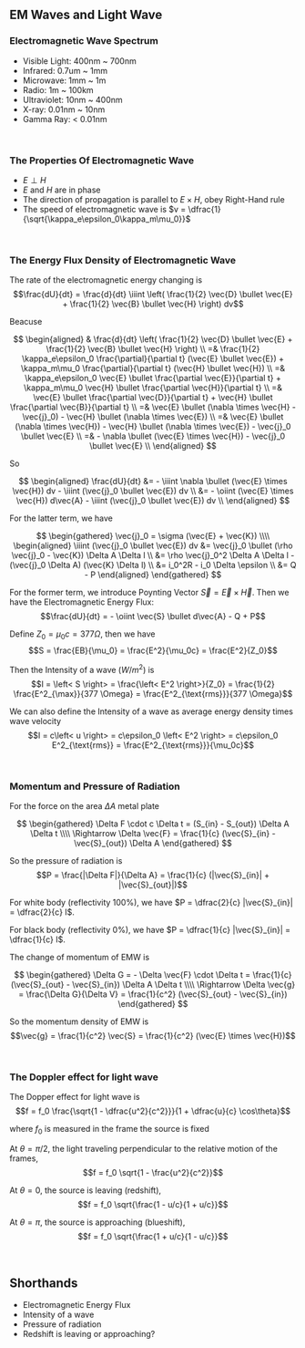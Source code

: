 
## EM Waves and Light Wave
### Electromagnetic Wave Spectrum
- Visible Light: 400nm ~ 700nm
- Infrared: 0.7um ~ 1mm
- Microwave: 1mm ~ 1m
- Radio: 1m ~ 100km
- Ultraviolet: 10nm ~ 400nm
- X-ray: 0.01nm ~ 10nm
- Gamma Ray: < 0.01nm




<br>

### The Properties Of Electromagnetic Wave
- $E \perp H$
- $E$ and $H$ are in phase
- The direction of propagation is parallel to $E \times H$, obey Right-Hand rule
- The speed of electromagnetic wave is $v = \dfrac{1}{\sqrt{\kappa_e\epsilon_0\kappa_m\mu_0}}$






<br>

### The Energy Flux Density of Electromagnetic Wave
The rate of the electromagnetic energy changing is $$\frac{dU}{dt} = \frac{d}{dt} \iiint \left( \frac{1}{2} \vec{D} \bullet \vec{E} + \frac{1}{2} \vec{B} \bullet \vec{H} \right) dv$$

Beacuse

$$
\begin{aligned}
  & \frac{d}{dt} \left( \frac{1}{2} \vec{D} \bullet \vec{E} + \frac{1}{2} \vec{B} \bullet \vec{H} \right) \\
  =& \frac{1}{2} \kappa_e\epsilon_0 \frac{\partial}{\partial t} (\vec{E} \bullet \vec{E}) + \kappa_m\mu_0 \frac{\partial}{\partial t} (\vec{H} \bullet \vec{H}) \\
  =& \kappa_e\epsilon_0 \vec{E} \bullet \frac{\partial \vec{E}}{\partial t} + \kappa_m\mu_0 \vec{H} \bullet \frac{\partial \vec{H}}{\partial t} \\
  =& \vec{E} \bullet \frac{\partial \vec{D}}{\partial t} + \vec{H} \bullet \frac{\partial \vec{B}}{\partial t} \\
  =& \vec{E} \bullet (\nabla \times \vec{H} - \vec{j}_0) - \vec{H} \bullet (\nabla \times \vec{E}) \\
  =& \vec{E} \bullet (\nabla \times \vec{H}) - \vec{H} \bullet (\nabla \times \vec{E}) - \vec{j}_0 \bullet \vec{E} \\
  =& - \nabla \bullet (\vec{E} \times \vec{H}) - \vec{j}_0 \bullet \vec{E} \\
\end{aligned}
$$

So

$$
\begin{aligned}
  \frac{dU}{dt} &= - \iiint \nabla \bullet (\vec{E} \times \vec{H}) dv - \iiint (\vec{j}_0 \bullet \vec{E}) dv \\
  &= - \oiint (\vec{E} \times \vec{H}) d\vec{A} - \iiint (\vec{j}_0 \bullet \vec{E}) dv \\
\end{aligned}
$$

For the latter term, we have

$$
\begin{gathered}
  \vec{j}_0 = \sigma (\vec{E} + \vec{K}) \\\\
  \begin{aligned}
    \iiint (\vec{j}_0 \bullet \vec{E}) dv &= \vec{j}_0 \bullet (\rho \vec{j}_0 - \vec{K}) \Delta A \Delta l \\
    &= \rho \vec{j}_0^2 \Delta A \Delta l - (\vec{j}_0 \Delta A) (\vec{K} \Delta l) \\
    &= i_0^2R - i_0 \Delta \epsilon \\
    &= Q - P
  \end{aligned}
\end{gathered}
$$

For the former term, we introduce Poynting Vector $\vec{S} = \vec{E} \times \vec{H}$. Then we have the Electromagnetic Energy Flux: $$\frac{dU}{dt} = - \oiint \vec{S} \bullet d\vec{A} - Q + P$$

Define $Z_0 = \mu_0c = 377 \Omega$, then we have $$S = \frac{EB}{\mu_0} = \frac{E^2}{\mu_0c} = \frac{E^2}{Z_0}$$

Then the Intensity of a wave ($W/m^2$) is $$I = \left< S \right> = \frac{\left< E^2 \right>}{Z_0} = \frac{1}{2} \frac{E^2_{\max}}{377 \Omega} = \frac{E^2_{\text{rms}}}{377 \Omega}$$

We can also define the Intensity of a wave as average energy density times wave velocity $$I = c\left< u \right> = c\epsilon_0 \left< E^2 \right> = c\epsilon_0 E^2_{\text{rms}} = \frac{E^2_{\text{rms}}}{\mu_0c}$$









<br>

### Momentum and Pressure of Radiation
For the force on the area $\Delta A$ metal plate

$$
\begin{gathered}
  \Delta F \cdot c \Delta t = (S_{in} - S_{out}) \Delta A \Delta t \\\\
  \Rightarrow \Delta \vec{F} = \frac{1}{c} (\vec{S}_{in} - \vec{S}_{out}) \Delta A
\end{gathered}
$$

So the pressure of radiation is $$P = \frac{|\Delta F|}{\Delta A} = \frac{1}{c} (|\vec{S}_{in}| + |\vec{S}_{out}|)$$

For white body (reflectivity 100%), we have $P = \dfrac{2}{c} |\vec{S}_{in}| = \dfrac{2}{c} I$.

For black body (reflectivity 0%), we have $P = \dfrac{1}{c} |\vec{S}_{in}| = \dfrac{1}{c} I$.


The change of momentum of EMW is

$$
\begin{gathered}
  \Delta G = - \Delta \vec{F} \cdot \Delta t = \frac{1}{c} (\vec{S}_{out} - \vec{S}_{in}) \Delta A \Delta t \\\\
  \Rightarrow \Delta \vec{g} = \frac{\Delta G}{\Delta V} = \frac{1}{c^2} (\vec{S}_{out} - \vec{S}_{in})
\end{gathered}
$$

So the momentum density of EMW is $$\vec{g} = \frac{1}{c^2} \vec{S} = \frac{1}{c^2} (\vec{E} \times \vec{H})$$









<br>

### The Doppler effect for light wave
The Dopper effect for light wave is $$f = f_0 \frac{\sqrt{1 - \dfrac{u^2}{c^2}}}{1 + \dfrac{u}{c} \cos\theta}$$

where $f_0$ is measured in the frame the source is fixed

At $\theta = \pi/2$, the light traveling perpendicular to the  relative motion of the frames, $$f = f_0 \sqrt{1 - \frac{u^2}{c^2}}$$

At $\theta = 0$, the source is leaving (redshift), $$f = f_0 \sqrt{\frac{1 - u/c}{1 + u/c}}$$

At $\theta = \pi$, the source is approaching (blueshift), $$f = f_0 \sqrt{\frac{1 + u/c}{1 - u/c}}$$









<br>

## Shorthands
- Electromagnetic Energy Flux
- Intensity of a wave
- Pressure of radiation
- Redshift is leaving or approaching?

